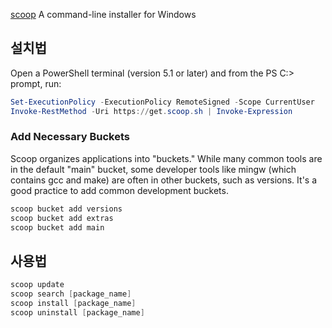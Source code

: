 [scoop](https://scoop.sh) A command-line installer for Windows

## 설치법

Open a PowerShell terminal (version 5.1 or later) and from the PS C:\> prompt, run:

```powershell
Set-ExecutionPolicy -ExecutionPolicy RemoteSigned -Scope CurrentUser
Invoke-RestMethod -Uri https://get.scoop.sh | Invoke-Expression
```

### Add Necessary Buckets

Scoop organizes applications into "buckets." While many common tools are in the default "main" bucket, some developer tools like mingw (which contains gcc and make) are often in other buckets, such as versions. It's a good practice to add common development buckets.

```powershell
scoop bucket add versions
scoop bucket add extras
scoop bucket add main
```

## 사용법

```powershell
scoop update 
scoop search [package_name]
scoop install [package_name]
scoop uninstall [package_name]
```
